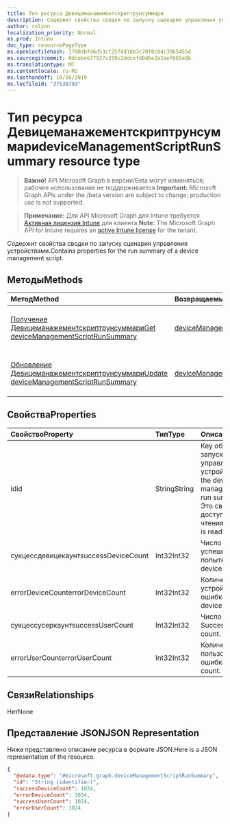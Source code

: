```yaml
---
title: Тип ресурса Девицеманажементскриптрунсуммари
description: Содержит свойства сводки по запуску сценария управления устройствами.
author: rolyon
localization_priority: Normal
ms.prod: Intune
doc_type: resourcePageType
ms.openlocfilehash: 1780dbfd6d53cf25fdd18b3c78f0c84c39b5455d
ms.sourcegitcommit: 0dcabe677927c259c2ddcefd0d5e2a2aef065e8b
ms.translationtype: MT
ms.contentlocale: ru-RU
ms.lasthandoff: 10/16/2019
ms.locfileid: "37538793"
---
```

# <a name="devicemanagementscriptrunsummary-resource-type"></a><span data-ttu-id="fe912-103">Тип ресурса Девицеманажементскриптрунсуммари</span><span class="sxs-lookup"><span data-stu-id="fe912-103">deviceManagementScriptRunSummary resource type</span></span>

> <span data-ttu-id="fe912-104">**Важно!** API Microsoft Graph в версии/Beta могут изменяться; рабочее использование не поддерживается.</span><span class="sxs-lookup"><span data-stu-id="fe912-104">**Important:** Microsoft Graph APIs under the /beta version are subject to change; production use is not supported.</span></span>

> <span data-ttu-id="fe912-105">**Примечание:** Для API Microsoft Graph для Intune требуется [Активная лицензия Intune](https://go.microsoft.com/fwlink/?linkid=839381) для клиента.</span><span class="sxs-lookup"><span data-stu-id="fe912-105">**Note:** The Microsoft Graph API for Intune requires an [active Intune license](https://go.microsoft.com/fwlink/?linkid=839381) for the tenant.</span></span>

<span data-ttu-id="fe912-106">Содержит свойства сводки по запуску сценария управления устройствами.</span><span class="sxs-lookup"><span data-stu-id="fe912-106">Contains properties for the run summary of a device management script.</span></span>

## <a name="methods"></a><span data-ttu-id="fe912-107">Методы</span><span class="sxs-lookup"><span data-stu-id="fe912-107">Methods</span></span>
|<span data-ttu-id="fe912-108">Метод</span><span class="sxs-lookup"><span data-stu-id="fe912-108">Method</span></span>|<span data-ttu-id="fe912-109">Возвращаемый тип</span><span class="sxs-lookup"><span data-stu-id="fe912-109">Return Type</span></span>|<span data-ttu-id="fe912-110">Описание</span><span class="sxs-lookup"><span data-stu-id="fe912-110">Description</span></span>|
|:---|:---|:---|
|[<span data-ttu-id="fe912-111">Получение Девицеманажементскриптрунсуммари</span><span class="sxs-lookup"><span data-stu-id="fe912-111">Get deviceManagementScriptRunSummary</span></span>](../api/intune-devices-devicemanagementscriptrunsummary-get.md)|<span data-ttu-id="fe912-112">[deviceManagementScriptRunSummary](../resources/intune-devices-devicemanagementscriptrunsummary.md);</span><span class="sxs-lookup"><span data-stu-id="fe912-112">[deviceManagementScriptRunSummary](../resources/intune-devices-devicemanagementscriptrunsummary.md)</span></span>|<span data-ttu-id="fe912-113">Чтение свойств и связей объекта [девицеманажементскриптрунсуммари](../resources/intune-devices-devicemanagementscriptrunsummary.md) .</span><span class="sxs-lookup"><span data-stu-id="fe912-113">Read properties and relationships of the [deviceManagementScriptRunSummary](../resources/intune-devices-devicemanagementscriptrunsummary.md) object.</span></span>|
|[<span data-ttu-id="fe912-114">Обновление Девицеманажементскриптрунсуммари</span><span class="sxs-lookup"><span data-stu-id="fe912-114">Update deviceManagementScriptRunSummary</span></span>](../api/intune-devices-devicemanagementscriptrunsummary-update.md)|<span data-ttu-id="fe912-115">[deviceManagementScriptRunSummary](../resources/intune-devices-devicemanagementscriptrunsummary.md);</span><span class="sxs-lookup"><span data-stu-id="fe912-115">[deviceManagementScriptRunSummary](../resources/intune-devices-devicemanagementscriptrunsummary.md)</span></span>|<span data-ttu-id="fe912-116">Обновление свойств объекта [девицеманажементскриптрунсуммари](../resources/intune-devices-devicemanagementscriptrunsummary.md) .</span><span class="sxs-lookup"><span data-stu-id="fe912-116">Update the properties of a [deviceManagementScriptRunSummary](../resources/intune-devices-devicemanagementscriptrunsummary.md) object.</span></span>|

## <a name="properties"></a><span data-ttu-id="fe912-117">Свойства</span><span class="sxs-lookup"><span data-stu-id="fe912-117">Properties</span></span>
|<span data-ttu-id="fe912-118">Свойство</span><span class="sxs-lookup"><span data-stu-id="fe912-118">Property</span></span>|<span data-ttu-id="fe912-119">Тип</span><span class="sxs-lookup"><span data-stu-id="fe912-119">Type</span></span>|<span data-ttu-id="fe912-120">Описание</span><span class="sxs-lookup"><span data-stu-id="fe912-120">Description</span></span>|
|:---|:---|:---|
|<span data-ttu-id="fe912-121">id</span><span class="sxs-lookup"><span data-stu-id="fe912-121">id</span></span>|<span data-ttu-id="fe912-122">String</span><span class="sxs-lookup"><span data-stu-id="fe912-122">String</span></span>|<span data-ttu-id="fe912-123">Key объекта сводки запуска сценария управления устройствами.</span><span class="sxs-lookup"><span data-stu-id="fe912-123">Key of the device management script run summary entity.</span></span> <span data-ttu-id="fe912-124">Это свойство доступно только для чтения.</span><span class="sxs-lookup"><span data-stu-id="fe912-124">This property is read-only.</span></span>|
|<span data-ttu-id="fe912-125">сукцессдевицекаунт</span><span class="sxs-lookup"><span data-stu-id="fe912-125">successDeviceCount</span></span>|<span data-ttu-id="fe912-126">Int32</span><span class="sxs-lookup"><span data-stu-id="fe912-126">Int32</span></span>|<span data-ttu-id="fe912-127">Число устройств для успешной попытки.</span><span class="sxs-lookup"><span data-stu-id="fe912-127">Success device count.</span></span>|
|<span data-ttu-id="fe912-128">errorDeviceCount</span><span class="sxs-lookup"><span data-stu-id="fe912-128">errorDeviceCount</span></span>|<span data-ttu-id="fe912-129">Int32</span><span class="sxs-lookup"><span data-stu-id="fe912-129">Int32</span></span>|<span data-ttu-id="fe912-130">Количество устройств с ошибками.</span><span class="sxs-lookup"><span data-stu-id="fe912-130">Error device count.</span></span>|
|<span data-ttu-id="fe912-131">сукцессусеркаунт</span><span class="sxs-lookup"><span data-stu-id="fe912-131">successUserCount</span></span>|<span data-ttu-id="fe912-132">Int32</span><span class="sxs-lookup"><span data-stu-id="fe912-132">Int32</span></span>|<span data-ttu-id="fe912-133">Число пользователей Success.</span><span class="sxs-lookup"><span data-stu-id="fe912-133">Success user count.</span></span>|
|<span data-ttu-id="fe912-134">errorUserCount</span><span class="sxs-lookup"><span data-stu-id="fe912-134">errorUserCount</span></span>|<span data-ttu-id="fe912-135">Int32</span><span class="sxs-lookup"><span data-stu-id="fe912-135">Int32</span></span>|<span data-ttu-id="fe912-136">Количество пользователей с ошибками.</span><span class="sxs-lookup"><span data-stu-id="fe912-136">Error user count.</span></span>|

## <a name="relationships"></a><span data-ttu-id="fe912-137">Связи</span><span class="sxs-lookup"><span data-stu-id="fe912-137">Relationships</span></span>
<span data-ttu-id="fe912-138">Нет</span><span class="sxs-lookup"><span data-stu-id="fe912-138">None</span></span>

## <a name="json-representation"></a><span data-ttu-id="fe912-139">Представление JSON</span><span class="sxs-lookup"><span data-stu-id="fe912-139">JSON Representation</span></span>
<span data-ttu-id="fe912-140">Ниже представлено описание ресурса в формате JSON.</span><span class="sxs-lookup"><span data-stu-id="fe912-140">Here is a JSON representation of the resource.</span></span>
<!-- {
  "blockType": "resource",
  "keyProperty": "id",
  "@odata.type": "microsoft.graph.deviceManagementScriptRunSummary"
}
-->
``` json
{
  "@odata.type": "#microsoft.graph.deviceManagementScriptRunSummary",
  "id": "String (identifier)",
  "successDeviceCount": 1024,
  "errorDeviceCount": 1024,
  "successUserCount": 1024,
  "errorUserCount": 1024
}
```




